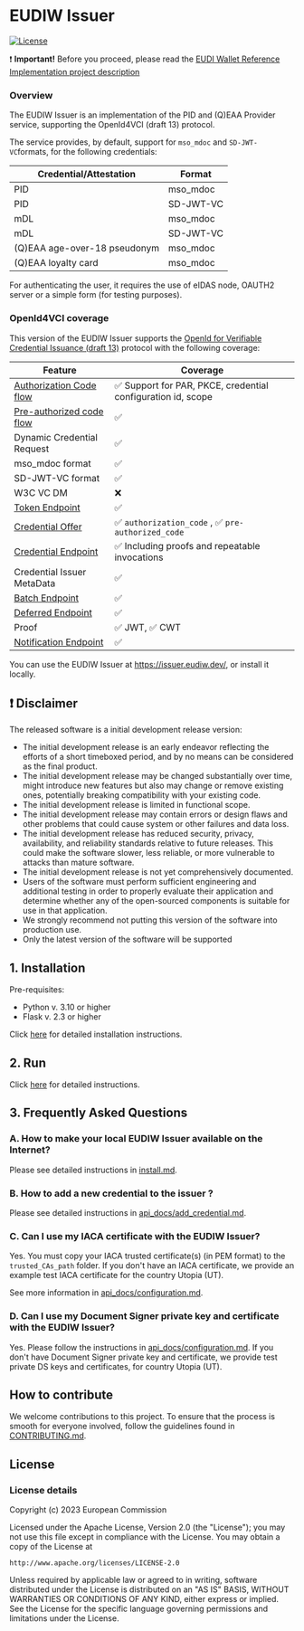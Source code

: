 # EUDIW Issuer

[![License](https://img.shields.io/badge/License-Apache%202.0-blue.svg)](https://www.apache.org/licenses/LICENSE-2.0)

:heavy_exclamation_mark: **Important!** Before you proceed, please read
the [EUDI Wallet Reference Implementation project description](https://github.com/eu-digital-identity-wallet/.github/blob/main/profile/reference-implementation.md)


### Overview

The EUDIW Issuer is an implementation of  the PID and (Q)EAA Provider service, supporting the OpenId4VCI (draft 13) protocol.

The service provides, by default, support for `mso_mdoc` and `SD-JWT-VC`formats, for the following credentials:


| Credential/Attestation | Format    |
|------------------------|-----------|
| PID                    | mso_mdoc  |
| PID                    | SD-JWT-VC |
| mDL                    | mso_mdoc  | 
| mDL                    | SD-JWT-VC  | 
| (Q)EAA age-over-18 pseudonym | mso_mdoc |
| (Q)EAA loyalty card | mso_mdoc |

For authenticating the user, it requires the use of eIDAS node, OAUTH2 server or a simple form (for testing purposes).


### OpenId4VCI coverage

This version of the EUDIW Issuer supports the [OpenId for Verifiable Credential Issuance (draft 13)](https://openid.net/specs/openid-4-verifiable-credential-issuance-1_0.html) protocol with the following coverage:


| Feature                                                   | Coverage                                                        |
|-------------------------------------------------------------------|-----------------------------------------------------------------|
| [Authorization Code flow](api_docs/authorization.md)              | ✅ Support for PAR, PKCE, credential configuration id, scope    |
| [Pre-authorized code flow](api_docs/pre-authorized.md)            | ✅                                                              |
| Dynamic Credential Request                                        | ✅                                                              |
| mso_mdoc format                                                   | ✅                                                              |
| SD-JWT-VC format                                                  | ✅                                                              |
| W3C VC DM                                                         | ❌                                                              |
| [Token Endpoint](api_docs/token.md)                               | ✅                                                              |
| [Credential Offer](api_docs/credential_offer.md)                  | ✅ `authorization_code` , ✅ `pre-authorized_code`              |
| [Credential Endpoint](api_docs/credential.md)                     | ✅ Including proofs and repeatable invocations                  |
| Credential Issuer MetaData                                        | ✅                                                              | 
| [Batch Endpoint](api_docs/batch_credential.md)                     | ✅                                                              | 
| [Deferred Endpoint](api_docs/deferred.md)                         | ✅                                                              |
| Proof                                                             | ✅ JWT, ✅ CWT                                                  |
| [Notification Endpoint](api_docs/notification.md)                 | ✅                                                              |


You can use the EUDIW Issuer at https://issuer.eudiw.dev/, or install it locally.


## :heavy_exclamation_mark: Disclaimer

The released software is a initial development release version:

-   The initial development release is an early endeavor reflecting the efforts of a short timeboxed
    period, and by no means can be considered as the final product.
-   The initial development release may be changed substantially over time, might introduce new
    features but also may change or remove existing ones, potentially breaking compatibility with your
    existing code.
-   The initial development release is limited in functional scope.
-   The initial development release may contain errors or design flaws and other problems that could
    cause system or other failures and data loss.
-   The initial development release has reduced security, privacy, availability, and reliability
    standards relative to future releases. This could make the software slower, less reliable, or more
    vulnerable to attacks than mature software.
-   The initial development release is not yet comprehensively documented.
-   Users of the software must perform sufficient engineering and additional testing in order to
    properly evaluate their application and determine whether any of the open-sourced components is
    suitable for use in that application.
-   We strongly recommend not putting this version of the software into production use.
-   Only the latest version of the software will be supported


## 1. Installation

Pre-requisites:

+ Python v. 3.10 or higher
+ Flask v. 2.3 or higher

Click [here](install.md) for detailed installation instructions.


## 2. Run

Click [here](install.md) for detailed instructions.

## 3. Frequently Asked Questions

### A. How to make your local EUDIW Issuer available on the Internet?

Please see detailed instructions in [install.md](install.md#4-make-your-local-eudiw-issuer-available-on-the-internet-optional).

### B. How to add a new credential to the issuer ?

Please see detailed instructions in [api_docs/add_credential.md](api_docs/add_credential.md).

### C. Can I use my IACA certificate with the EUDIW Issuer?

Yes. You must copy your IACA trusted certificate(s) (in PEM format) to the `trusted_CAs_path` folder. If you don't have an IACA certificate, we provide an example test IACA certificate for the country Utopia (UT).

See more information in [api_docs/configuration.md](api_docs/configuration.md#1-service-configuration).

### D. Can I use my Document Signer private key and certificate with the EUDIW Issuer?

Yes. Please follow the instructions in [api_docs/configuration.md](api_docs/configuration.md#2-configuration-of-countries). If you don't have Document Signer private key and certificate, we provide  test private DS keys and certificates, for country Utopia (UT).


## How to contribute

We welcome contributions to this project. To ensure that the process is smooth for everyone
involved, follow the guidelines found in [CONTRIBUTING.md](CONTRIBUTING.md).

## License

### License details

Copyright (c) 2023 European Commission

Licensed under the Apache License, Version 2.0 (the "License");
you may not use this file except in compliance with the License.
You may obtain a copy of the License at

    http://www.apache.org/licenses/LICENSE-2.0

Unless required by applicable law or agreed to in writing, software
distributed under the License is distributed on an "AS IS" BASIS,
WITHOUT WARRANTIES OR CONDITIONS OF ANY KIND, either express or implied.
See the License for the specific language governing permissions and
limitations under the License.
